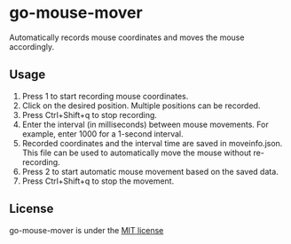 # go-mouse-mover

Automatically records mouse coordinates and moves the mouse accordingly.

## Usage

1. Press 1 to start recording mouse coordinates.
2. Click on the desired position. Multiple positions can be recorded.
3. Press Ctrl+Shift+q to stop recording.
4. Enter the interval (in milliseconds) between mouse movements. For example, enter 1000 for a 1-second interval.
5. Recorded coordinates and the interval time are saved in moveinfo.json. This file can be used to automatically move the mouse without re-recording.
6. Press 2 to start automatic mouse movement based on the saved data.
7. Press Ctrl+Shift+q to stop the movement.

## License

go-mouse-mover is under the [MIT license](https://en.wikipedia.org/wiki/MIT_License)
